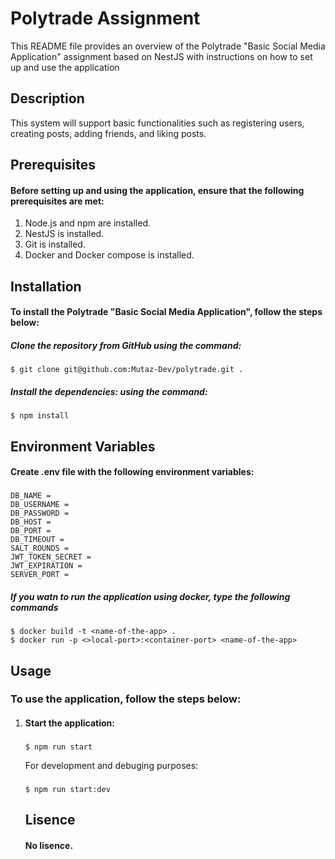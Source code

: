 # Polytrade Assignment
This README file provides an overview of the Polytrade "Basic Social Media Application" assignment based on NestJS with instructions on how to set up and use the application

## Description
This system will support basic functionalities such as registering users, creating posts, adding friends, and liking posts.


## Prerequisites
#### Before setting up and using the application, ensure that the following prerequisites are met:
<ol>
<li>Node.js and npm are installed.</li>
<li>NestJS is installed.</li>
<li>Git is installed.</li>
<li>Docker and Docker compose is installed.</li>
</ol>

## Installation
#### To install the Polytrade "Basic Social Media Application", follow the steps below:

##### Clone the repository from GitHub using the command:
###
    $ git clone git@github.com:Mutaz-Dev/polytrade.git .

##### Install the dependencies: using the command:
###
    $ npm install

## Environment Variables
#### Create .env file with the following environment variables:
###
    DB_NAME = 
    DB_USERNAME = 
    DB_PASSWORD = 
    DB_HOST = 
    DB_PORT =   
    DB_TIMEOUT =
    SALT_ROUNDS = 
    JWT_TOKEN_SECRET = 
    JWT_EXPIRATION = 
    SERVER_PORT =  


##### If you watn to run the application using docker, type the following commands
###
    $ docker build -t <name-of-the-app> .
    $ docker run -p <>local-port>:<container-port> <name-of-the-app>


## Usage
### To use the application, follow the steps below:
<ol>
<li>
<h4>Start the application:</h4>

###
    $ npm run start

<p>For development and debuging purposes:</p>

###
    $ npm run start:dev
</li>


## Lisence
#### No lisence.